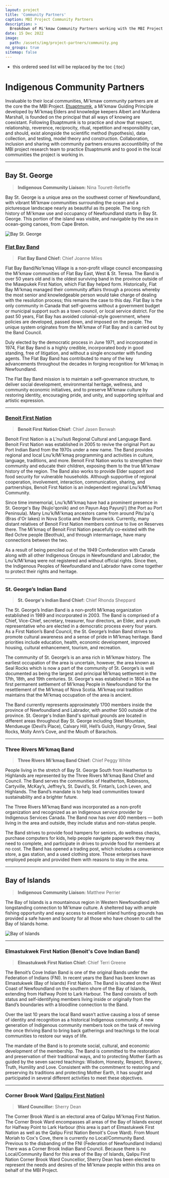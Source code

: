 ```yaml
---
layout: project
title: 'Community Partners'
caption: MBI Project Community Partners
description: >
  Breakdown of Mi'kmaw Community Partners working with the MBI Project
date: 15 Dec 2022
image: 
  path: /assets/img/project-partners/community.png
no_groups: true
sitemap: false
---
```


* this ordered seed list will be replaced by the toc
{:toc}

# Indigenous Community Partners
Invaluable to their local communities, Mi'kmaw community partners are at the core the the MBI Project. [Etuaptmumk](https://mbiproject.ca/etuaptmumk/), a Mi'kmaw Guiding Principle developed by Mi'kmaq Elders and knowledge keepers Albert and Murdena Marshall, is founded on the principal that all ways of knowing are coexistant. Following Etuaptmumk is to practice and show that respect, relationship, reverence, reciprocity, ritual, repetition and responsibility can, and should, exist alongside the scientific method (hypothesis), data collection, and testing, model theory and construction. Collaboration, inclusion and sharing with community partners ensures accountibility of the MBI project research team to practice Etuaptmumk and to good in the local communities the project is working in.

____________

## Bay St. George

> **Indigenous Community Liaison:** Nina Tourett-Retieffe

Bay St. George is a unique area on the southwest corner of Newfoundland, with vibrant Mi'kmaw communities surrounding the ocean and a picturesque landscape nearly as beautiful as its people. The long rich history of Mi'kmaw use and occupancy of Newfoundland starts in Bay St. George. This portion of the island was visible, and navigable by the sea in ocean-going canoes, from Cape Breton.

![Bay St. George](/assets/img/BSG.png)

  

### [Flat Bay Band](http://flatbayband.ca/)

> **Flat Bay Band Chief:** Chief Joanne Miles

Flat Bay Band/No'kmaq Village is a non-profit village council encompassing the Mi’kmaw communities of Flat Bay East, West & St. Teresa. The Band is over 50 years old and is the oldest surviving band in the province outside of the Miawpukek First Nation, which Flat Bay helped form. Historically, Flat Bay Mi’kmaq managed their community affairs through a process whereby the most senior and knowledgeable person would take charge of dealing with the resolution process; this remains the case to this day. Flat Bay is the only community in Canada that self-governs without a government budget or municipal support such as a town council, or local service district. For the past 50 years, Flat Bay has avoided colonial-style government, where policies are developed, passed down, and imposed on the people. The unique system originates from the Mi'kmaw of Flat Bay and is carried out by the Band Council. 

Duly elected by the democratic process in June 1971, and incorporated in 1974, Flat Bay Band is a highly credible, incorporated body in good standing, free of litigation, and without a single encounter with funding agents. The Flat Bay Band has contributed to many of the key advancements throughout the decades in forging recognition for Mi'kmaq in Newfoundland.  

The Flat Bay Band mission is to maintain a self-governance structure, to deliver social development, environmental heritage, wellness, and community economic initiatives, and to preserve Mi’kmaw culture by restoring identity, encouraging pride, and unity, and supporting spiritual and artistic expression. 

_____________

### [Benoit First Nation](http://www.benoitfirstnation.ca/) 

> **Benoit First Nation Chief:** Chief Jasen Benwah

Benoit First Nation is a L’nui’suti Regional Cultural and Language Band. Benoit First Nation was established in 2005 to revive the original Port au Port Indian Band from the 1970s under a new name. The Band provides regional and local Lnu'k/Mi'kmaq programming and activities in culture, language, traditions, and more. Benoit First Nation works to strengthen their community and educate their children, exposing them to the true Mi'kmaw history of the region. The Band also works to provide Elder support and food security for vulnerable households. Although supportive of regional cooperation, involvement, interaction, communication, sharing, and partnerships, Benoit First Nation is an independent regional Lnu'k/Mi'kmaq Community.  

Since time immemorial, Lnu'k/Mi'kmaq have had a prominent presence in St. George's Bay (Nujio'qoniik) and on Payun Aqq Payunji'j (the Port au Port Peninsula). Many Lnu'k/Mi'kmaq ancestors came from around Pitu'pa'q (Bras d'Or lakes) in Nova Scotia and New Brunswick. Currently, many distant relatives of Benoit First Nation members continue to live on Reserves there. The Mi'kmaq of Benoit First Nation peacefully co-existed with the Red Ochre people (Beothuk), and through intermarriage, have many connections between the two.  

As a result of being penciled out of the 1949 Confederation with Canada along with all other Indigenous Groups in Newfoundland and Labrador, the Lnu'k/Mi'kmaq were not registered and without official rights. Since then, the Indigenous Peoples of Newfoundland and Labrador have come together to protect their rights and heritage. 

________________

### St. George’s Indian Band

> **St. George's Indian Band Chief:** Chief Rhonda Sheppard 

The St. George’s Indian Band is a non-profit Mi’kmaq organization established in 1989 and incorporated in 2003. The Band is comprised of a Chief, Vice-Chief, secretary, treasurer, four directors, an Elder, and a youth representative who are elected in a democratic process every four years. As a First Nation’s Band Council, the St. George’s Indian Band strives to promote cultural awareness and a sense of pride in Mi’kmaq heritage. Band priorities include education, health, economic development, improved housing, cultural enhancement, tourism, and recreation.  

The community of St. George’s is an area rich in Mi’kmaw history. The earliest occupation of the area is uncertain, however, the area known as Seal Rocks which is now a part of the community of St. George’s is well documented as being the largest and principal Mi’kmaq settlement in the 17th, 18th, and 19th centuries. St. George's was established in 1804 as the first permanent settlement of Mi’kmaq People in Newfoundland for the resettlement of the Mi’kmaq of Nova Scotia. Mi’kmaq oral tradition maintains that the Mi’kmaq occupation of the area is ancient.  

The Band currently represents approximately 1700 members inside the province of Newfoundland and Labrador, with another 500 outside of the province. St. George's Indian Band's spiritual grounds are located in different areas throughout Bay St. George including Steel Mountain, Mendueuge (Devil’s Place), Calvary Hill, Hell’s Gulch, Hungry Grove, Seal Rocks, Molly Ann’s Cove, and the Mouth of Barachois.  

_______________

### Three Rivers Mi’kmaq Band 

> **Three Rivers Mi'kmaq Band Chief:** Chief Peggy White

People living in the stretch of Bay St. George South from Heatherton to Highlands are represented by the Three Rivers Mi'kmaq Band Chief and Council. The Band serves the communities of Heatherton, Robinsons, Cartyville, McKay’s, Jeffrey’s, St. David’s, St. Fintan’s, Loch Leven, and Highlands. The Band’s mandate is to help lead communities toward sustainability and a brighter future.  

The Three Rivers Mi’kmaq Band was incorporated as a non-profit organization and recognized as an Indigenous service provider by Indigenous Services Canada. The Band now has over 400 members — both living in the area and outside, they include status and non-status people.  

The Band strives to provide food hampers for seniors, do wellness checks, purchase computers for kids, help people navigate paperwork they may need to complete, and participate in drives to provide food for members at no cost. The Band has opened a trading post, which includes a convenience store, a gas station, and a used clothing store. Those enterprises have employed people and provided them with reasons to stay in the area. 

___________

## Bay of Islands

> **Indigenous Community Liaison:** Matthew Perrier

The Bay of Islands is a mountainous region in Western Newfoundland with longstanding connection to Mi'kmaw culture. A sheltered bay with ample fishing opportunity and easy access to excellent inland hunting grounds has provided a safe haven and bounty for all those who have chosen to call the Bay of Islands home. 

![Bay of Islands](/assets/img/BOI.png)

___________

### Elmastukwek First Nation (Benoit's Cove Indian Band)

> **Elmastukwek First Nation Chief:** Chief Terri Greene

The Benoit’s Cove Indian Band is one of the original Bands under the Federation of Indians (FNI). In recent years the Band has been known as Elmastukwek (Bay of Islands) First Nation. The Band is located on the West Coast of Newfoundland on the southern shore of the Bay of Islands, extending from Halfway Point to Lark Harbour. The Band consists of both status and self-identifying members living inside or originally from the Band’s boundaries with a bloodline connection to the Band.

Over the last 10 years the local Band wasn’t active causing a loss of sense of identity and recognition as a historical Indigenous community. A new generation of Indigenous community members took on the task of reviving the once thriving Band to bring back gatherings and teachings to the local communities to restore our ways of life.

The mandate of the Band is to promote social, cultural, and economic development of the membership. The Band is committed to the restoration and preservation of their traditional ways, and to protecting Mother Earth as guided by the seven sacred teachings: Wisdom, Honesty, Respect, Bravery, Truth, Humility and Love. Consistent with the commitment to restoring and preserving its traditions and protecting Mother Earth, it has sought and participated in several different activities to meet these objectives.


______________

### Corner Brook Ward [(Qalipu First Nation)](https://qalipu.ca/)

> **Ward Councillor:** Sherry Dean

The Corner Brook Ward is an electoral area of Qalipu Mi'kmaq First Nation. The Corner Brook Ward encompasses all areas of the Bay of Islands except for Halfway Point to Lark Harbour (this area is part of Elmastukwek First Nation as well as the Qalipu First Nation Benoit's Cove Ward). From Mount Moriah to Cox's Cove, there is currently no Local/Community Band. Previous to the disbanding of the FNI (Federation of Newfoundland Indians) There was a Corner Brook Indian Band Council. Because there is no Local/Community Band for this area of the Bay of Islands, Qalipu First Nation Corner Brook Ward Councellior, Sherry Dean has been elected to represent the needs and desires of the Mi'kmaw people within this area on behalf of the MBI Project. 

